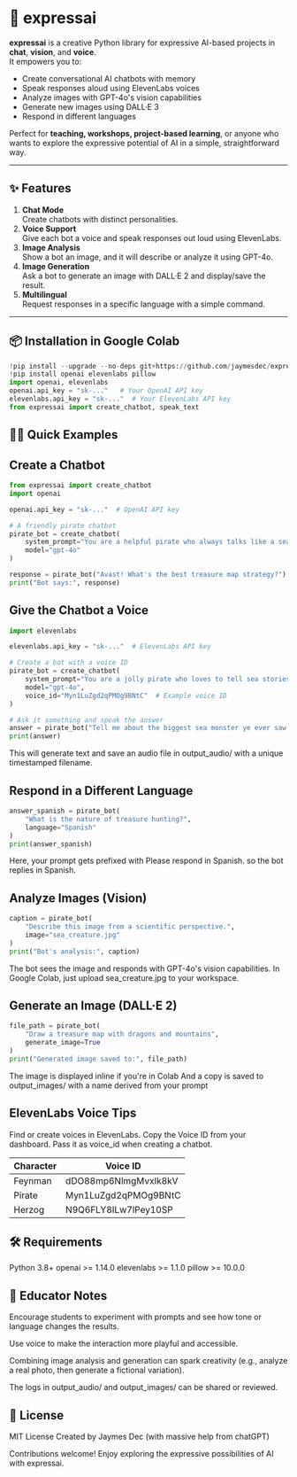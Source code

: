 # 🧠 expressai

**expressai** is a creative Python library for expressive AI-based projects in **chat**, **vision**, and **voice**.  
It empowers you to:

- Create conversational AI chatbots with memory
- Speak responses aloud using ElevenLabs voices
- Analyze images with GPT-4o's vision capabilities
- Generate new images using DALL·E 3
- Respond in different languages

Perfect for **teaching, workshops, project-based learning**, or anyone who wants to explore the expressive potential of AI in a simple, straightforward way.

---

## ✨ Features

1. **Chat Mode**  
   Create chatbots with distinct personalities.
2. **Voice Support**  
   Give each bot a voice and speak responses out loud using ElevenLabs.
3. **Image Analysis**  
   Show a bot an image, and it will describe or analyze it using GPT-4o.
4. **Image Generation**  
   Ask a bot to generate an image with DALL·E 2 and display/save the result.
5. **Multilingual**  
   Request responses in a specific language with a simple command.

---

## 📦 Installation in Google Colab
```python
!pip install --upgrade --no-deps git+https://github.com/jaymesdec/expressai_library.git
!pip install openai elevenlabs pillow
import openai, elevenlabs
openai.api_key = "sk-..."   # Your OpenAI API key
elevenlabs.api_key = "sk-..."  # Your ElevenLabs API key
from expressai import create_chatbot, speak_text
```

## 🧑‍🏫 Quick Examples

## Create a Chatbot
```python
from expressai import create_chatbot
import openai

openai.api_key = "sk-..."  # OpenAI API key

# A friendly pirate chatbot
pirate_bot = create_chatbot(
    system_prompt="You are a helpful pirate who always talks like a sea captain.",
    model="gpt-4o"
)

response = pirate_bot("Avast! What's the best treasure map strategy?")
print("Bot says:", response)
```

## Give the Chatbot a Voice
```python
import elevenlabs

elevenlabs.api_key = "sk-..."  # ElevenLabs API key

# Create a bot with a voice ID
pirate_bot = create_chatbot(
    system_prompt="You are a jolly pirate who loves to tell sea stories.",
    model="gpt-4o",
    voice_id="Myn1LuZgd2qPMOg9BNtC"  # Example voice ID
)

# Ask it something and speak the answer
answer = pirate_bot("Tell me about the biggest sea monster ye ever saw!", speak=True)
print(answer)
```
This will generate text and save an audio file in output_audio/ with a unique timestamped filename.

## Respond in a Different Language
```python
answer_spanish = pirate_bot(
    "What is the nature of treasure hunting?",
    language="Spanish"
)
print(answer_spanish)
```
Here, your prompt gets prefixed with Please respond in Spanish. so the bot replies in Spanish.

## Analyze Images (Vision)
```python
caption = pirate_bot(
    "Describe this image from a scientific perspective.",
    image="sea_creature.jpg"
)
print("Bot's analysis:", caption)
```
The bot sees the image and responds with GPT-4o's vision capabilities. In Google Colab, just upload sea_creature.jpg to your workspace.

## Generate an Image (DALL·E 2)
```python
file_path = pirate_bot(
    "Draw a treasure map with dragons and mountains",
    generate_image=True
)
print("Generated image saved to:", file_path)
```
The image is displayed inline if you're in Colab
And a copy is saved to output_images/ with a name derived from your prompt

## ElevenLabs Voice Tips
Find or create voices in ElevenLabs.
Copy the Voice ID from your dashboard.
Pass it as voice_id when creating a chatbot.

| Character | Voice ID |
|-----------|----------|
| Feynman   | dDO88mp6NlmgMvxIk8kV |
| Pirate    | Myn1LuZgd2qPMOg9BNtC |
| Herzog    | N9Q6FLY8ILw7lPey10SP |

## 🛠 Requirements
Python 3.8+
openai >= 1.14.0
elevenlabs >= 1.1.0
pillow >= 10.0.0

## 🧠 Educator Notes
Encourage students to experiment with prompts and see how tone or language changes the results.

Use voice to make the interaction more playful and accessible.

Combining image analysis and generation can spark creativity (e.g., analyze a real photo, then generate a fictional variation).

The logs in output_audio/ and output_images/ can be shared or reviewed.

## 🪪 License
MIT License
Created by Jaymes Dec (with massive help from chatGPT)

Contributions welcome!
Enjoy exploring the expressive possibilities of AI with expressai.